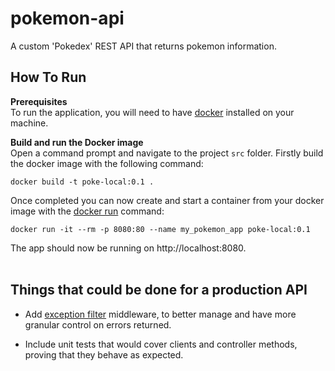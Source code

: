 # pokemon-api

A custom 'Pokedex' REST API that returns pokemon information.

## How To Run

**Prerequisites** </br>
To run the application, you will need to have [docker](https://docs.docker.com/get-docker/) installed on your machine.
</br>

**Build and run the Docker image** </br>
Open a command prompt and navigate to the project `src` folder. Firstly build the docker image with the following command:
```shell
docker build -t poke-local:0.1 .
```

Once completed you can now create and start a container from your docker image with the [docker run](https://docs.docker.com/engine/reference/run/) command:
```shell
docker run -it --rm -p 8080:80 --name my_pokemon_app poke-local:0.1
```
The app should now be running on http://localhost:8080.
</br>
</br>

## Things that could be done for a production API

- Add [exception filter](https://docs.microsoft.com/en-us/aspnet/core/mvc/controllers/filters?view=aspnetcore-6.0#exception-filters) middleware,  to better manage and have more granular control on errors returned.

- Include unit tests that would cover clients and controller methods, proving that they behave as expected.


